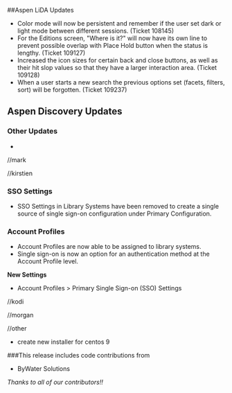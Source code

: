 ##Aspen LiDA Updates
- Color mode will now be persistent and remember if the user set dark or light mode between different sessions. (Ticket 108145)
- For the Editions screen, "Where is it?" will now have its own line to prevent possible overlap with Place Hold button when the status is lengthy. (Ticket 109127)
- Increased the icon sizes for certain back and close buttons, as well as their hit slop values so that they have a larger interaction area. (Ticket 109128)
- When a user starts a new search the previous options set (facets, filters, sort) will be forgotten. (Ticket 109237)

## Aspen Discovery Updates

### Other Updates
- 

//mark

//kirstien
### SSO Settings
- SSO Settings in Library Systems have been removed to create a single source of single sign-on configuration under Primary Configuration.

### Account Profiles
- Account Profiles are now able to be assigned to library systems.
- Single sign-on is now an option for an authentication method at the Account Profile level.

 **New Settings**
- Account Profiles > Primary Single Sign-on (SSO) Settings

//kodi

//morgan

//other
- create new installer for centos 9 

###This release includes code contributions from
- ByWater Solutions

_Thanks to all of our contributors!!_